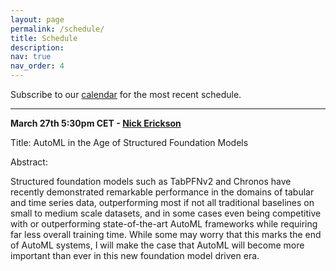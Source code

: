 ```yaml
---
layout: page
permalink: /schedule/
title: Schedule
description: 
nav: true
nav_order: 4
---
```



Subscribe to our [calendar](https://calendar.google.com/calendar/u/2?cid=YXV0b21sc2VtaW5hckBnbWFpbC5jb20) for the most recent schedule.




---------

**March 27th 5:30pm CET - [Nick Erickson](https://scholar.google.com/citations?user=I0nj-TcAAAAJ&hl=en)**

Title:  AutoML in the Age of Structured Foundation Models

Abstract: 

Structured foundation models such as TabPFNv2 and Chronos have recently demonstrated remarkable performance in the domains of tabular and time series data, outperforming most if not all traditional baselines on small to medium scale datasets, and in some cases even being competitive with or outperforming state-of-the-art AutoML frameworks while requiring far less overall training time. While some may worry that this marks the end of AutoML systems, I will make the case that AutoML will become more important than ever in this new foundation model driven era.




